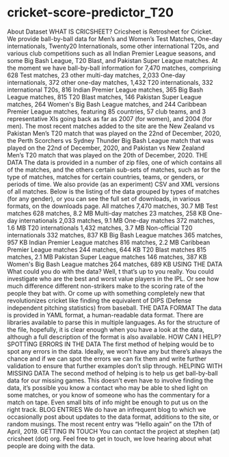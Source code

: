 # cricket-score-predictor_T20
About Dataset WHAT IS CRICSHEET? Cricsheet is Retrosheet for Cricket. We provide ball-by-ball data for Men’s and Women’s Test Matches, One-day internationals, Twenty20 Internationals, some other international T20s, and various club competitions such as all Indian Premier League seasons, and some Big Bash League, T20 Blast, and Pakistan Super League matches.  At the moment we have ball-by-ball information for 7,470 matches, comprising 628 Test matches, 23 other multi-day matches, 2,033 One-day internationals, 372 other one-day matches, 1,432 T20 internationals, 332 international T20s, 816 Indian Premier League matches, 365 Big Bash League matches, 815 T20 Blast matches, 146 Pakistan Super League matches, 264 Women's Big Bash League matches, and 244 Caribbean Premier League matches, featuring 85 countries, 57 club teams, and 3 representative XIs going back as far as 2007 (for women), and 2004 (for men).  The most recent matches added to the site are the New Zealand vs Pakistan Men’s T20 match that was played on the 22nd of December, 2020, the Perth Scorchers vs Sydney Thunder Big Bash League match that was played on the 22nd of December, 2020, and Pakistan vs New Zealand Men’s T20 match that was played on the 20th of December, 2020.  THE DATA The data is provided in a number of zip files, one of which contains all of the matches, and the others certain sub-sets of matches, such as for the type of matches, matches for certain countries, teams, or genders, or periods of time. We also provide (as an experiment) CSV and XML versions of all matches. Below is the listing of the data grouped by types of matches (for any gender), or you can see the full set of downloads, in various formats, on the downloads page.  All matches 7,470 matches, 30.7 MB Test matches 628 matches, 8.2 MB Multi-day matches 23 matches, 258 KB One-day internationals 2,033 matches, 9.1 MB One-day matches 372 matches, 1.6 MB T20 internationals 1,432 matches, 3.7 MB Non-official T20 internationals 332 matches, 837 KB Big Bash League matches 365 matches, 957 KB Indian Premier League matches 816 matches, 2.2 MB Caribbean Premier League matches 244 matches, 644 KB T20 Blast matches 815 matches, 2.1 MB Pakistan Super League matches 146 matches, 387 KB Women's Big Bash League matches 264 matches, 689 KB USING THE DATA What could you do with the data? Well, t that’s up to you really. You could investigate who are the best and worst value players in the IPL. Or see how much difference different non-strikers make to the scoring rate of the people they bat with. Or come up with something completely new that revolutionizes cricket like finding the equivalent of DIPS (Defense independent pitching statistics) from baseball.  THE DATA FORMAT The data is provided in YAML format, a human-readable data format. There are libraries available to parse this in multiple languages. As for the structure of the file, hopefully, it is clear enough when you have a look at the data, although a full description of the format is also available.  HOW CAN I HELP? SPOTTING ERRORS IN THE DATA The first method of helping would be to spot any errors in the data. Ideally, we won’t have any but there’s always the chance and if we can spot the errors we can fix them and write further validation to ensure that further examples don’t slip through.  HELPING WITH MISSING DATA The second method of helping is to help us get ball-by-ball data for our missing games. This doesn’t even have to involve finding the data, it’s possible you know a contact who may be able to shed light on some matches, or you know of someone who has the commentary for a match on tape. Even small bits of info might be enough to put us on the right track.  BLOG ENTRIES We do have an infrequent blog to which we occasionally post about updates to the data format, additions to the site, or random musings. The most recent entry was “Hello again” on the 17th of April, 2019.  GETTING IN TOUCH You can contact the project at stephen (at) cricsheet (dot) org. Feel free to get in touch, we love hearing about what people are doing with the data.
